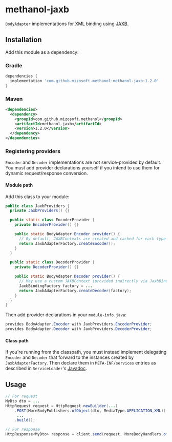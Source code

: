 # methanol-jaxb

`BodyAdapter` implementations for XML binding using [JAXB][jaxb].

## Installation

Add this module as a dependency:

### Gradle

```gradle
dependencies {
  implementation 'com.github.mizosoft.methanol:methanol-jaxb:1.2.0'
}
```

### Maven

```xml
<dependencies>
  <dependency>
    <groupId>com.github.mizosoft.methanol</groupId>
    <artifactId>methanol-jaxb</artifactId>
    <version>1.2.0</version>
  </dependency>
</dependencies>
```

### Registering providers

`Encoder` and `Decoder` implementations are not service-provided by default. You must add
provider declarations yourself if you intend to use them for dynamic request/response conversion.

#### Module path

Add this class to your module:

```java
public class JaxbProviders {
  private JaxbProviders() {}

  public static class EncoderProvider {
    private EncoderProvider() {}

    public static BodyAdapter.Encoder provider() {
      // By default, JAXBContexts are created and cached for each type
      return JaxbAdapterFactory.createEncoder();
    }
  }

  public static class DecoderProvider {
    private DecoderProvider() {}

    public static BodyAdapter.Decoder provider() {
      // May use a custom JAXBContext (provided indirectly via JaxbBindingFactory)
      JaxbBindingFactory factory = ...
      return JaxbAdapterFactory.createDecoder(factory);
    }
  }
}
```

Then add provider declarations in your `module-info.java`:

```java
provides BodyAdapter.Encoder with JaxbProviders.EncoderProvider;
provides BodyAdapter.Decoder with JaxbProviders.DecoderProvider;
```

#### Class path

If you're running from the classpath, you must instead implement delegating `Encoder` and `Decoder`
that forward to the instances created by `JaxbAdapterFactory`. Then declare them in
`META-INF/services` entries as described in `ServiceLoader`'s [Javadoc][ServiceLoader].

## Usage

```java
// For request
MyDto dto = ...
HttpRequest request = HttpRequest.newBuilder(...)
    .POST(MoreBodyPublishers.ofObject(dto, MediaType.APPLICATION_XML))
     ...
    .build();

// For response
HttpResponse<MyDto> response = client.send(request, MoreBodyHandlers.ofObject(MyDto.class));
```

[ServiceLoader]: https://docs.oracle.com/en/java/javase/11/docs/api/java.base/java/util/ServiceLoader.html
[jaxb]: https://javaee.github.io/jaxb-v2/
